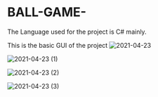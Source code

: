 # BALL-GAME-

The Language used for the project is C# mainly.

This is the basic GUI of the project
![2021-04-23](https://user-images.githubusercontent.com/51732423/115803386-0c0bc880-a3e1-11eb-8364-7240fa985d01.png)


![2021-04-23 (1)](https://user-images.githubusercontent.com/51732423/115803395-1037e600-a3e1-11eb-890e-9df1679db6e8.png)


![2021-04-23 (2)](https://user-images.githubusercontent.com/51732423/115803399-1332d680-a3e1-11eb-96dd-33d08aaa48f0.png)


![2021-04-23 (3)](https://user-images.githubusercontent.com/51732423/115803406-175ef400-a3e1-11eb-9e52-616ad0345aa8.png)
